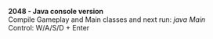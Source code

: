****2048 - Java console version**** \
Compile Gameplay and Main classes and next run: *java Main* \
Control: W/A/S/D + Enter 

